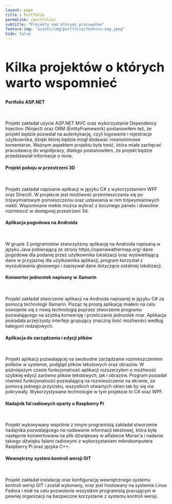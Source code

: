 ```yaml
--- 
layout: page 
title : Portfolio 
permalink: /portfolio/
subtitle: "Projekty nad którymi pracowałem" 
feature-img: "assets/img/portfolio/feature-img.jpeg"
hide: false
---
```


 <div class="">
    <div>
      <div class="container">
        <div class="row">
          <div class="col-md-12 border-secondary text-secondary text-center">
            <h1 class="lead align-items-center align-self-center" style="font-size: 40px;"><b>Kilka projektów o których warto wspomnieć </b></h1>
          </div>
        </div>
      </div>
    </div>
    <div class="container">
      <div class="row">
        <div class="col-md-12">
          <div class="list-group">
            <div class="list-group-item list-group-item-action flex-column align-items-start">
              <div class="d-flex w-100 justify-content-between">
                <h4 class="mb-1 text-secondary"><b>Portfolio ASP.NET</b></h4>
              </div>
              <br>
              <p class="mb-3 ml-3">Projekt zakładał użycie ASP.NET MVC oraz wykorzystanie Dependency Injection (Ninject) oraz ORM (EntityFramework) postanowiłem też, że projekt będzie pozwalał na autentykację, czyli logowanie i rejestracje użytkownika, dzięki której będzie mógł dodawać nieanonimowe komentarze. Ważnym aspektem projektu była treść, która miała zachęcać pracodawcę do współpracy, dlatego postanowiłem, że projekt będzie przedstawiał informacje o mnie.</p>
            </div>
            <div class="list-group-item list-group-item-action flex-column align-items-start">
              <div class="d-flex w-100 justify-content-between">
                <h4 class="mb-1 text-secondary"><b>Projekt pokoju w przestrzeni 3D</b></h4>
              </div>
              <br>
              <p class="mb-3 ml-3">Projekt zakładał napisanie aplikacji w języku C# z wykorzystaniem WPF oraz DirectX. W projekcie jest możliwość przemieszczania się po trójwymiarowym pomieszczeniu oraz ustawiania w nim trójwymiarowych mebli. Wspomniane meble można wybrać z bocznego panelu i dowolnie rozmieścić w dostępnej przestrzeni 3d.</p>
            </div>
            <div class="list-group-item list-group-item-action flex-column align-items-start">
              <div class="d-flex w-100 justify-content-between">
                <h4 class="mb-1 text-secondary"><b>Aplikacja pogodowa na Androida</b></h4>
              </div>
              <br>
              <p class="mb-3 ml-3">W grupie 3 programistów stworzyliśmy aplikację na Androida napisaną w języku Java pobierającą ze strony https://openweathermap.org/ dane pogodowe dla podanej przez użytkownika lokalizacji oraz wyświetlającą dane w przyjaznej dla użytkownika aplikacji, program korzystał z wyszukiwania głosowego i zapisywał dane dotyczące ostatniej lokalizacji. </p>
            </div>
            <div class="list-group-item list-group-item-action flex-column align-items-start">
              <div class="d-flex w-100 justify-content-between">
                <h4 class="mb-1 text-secondary"><b>Konwerter jednostek napisany w Xamarin</b></h4>
              </div>
              <br>
              <p class="mb-3 ml-3">Projekt zakładał stworzenie aplikacji na Androida napisanej w języku C# za pomocą technologii Xamarin. Pisząc tę prostą aplikację miałem na celu oswojenie się z nową technologią poprzez stworzenie programu pozwalającego na szybką konwersję i przeliczanie jednostek miar. Aplikacja posiadała przejrzysty interfejs grupujący znaczną ilość możliwości według kategorii rodzajowych.</p>
            </div>
            <div class="list-group-item list-group-item-action flex-column align-items-start">
              <div class="d-flex w-100 justify-content-between">
                <h4 class="mb-1 text-secondary"><b>Aplikacja do zarządzania i edycji plików</b></h4>
              </div>
              <br>
              <p class="mb-3 ml-3">Projekt aplikacji pozwalającej na swobodne zarządzanie rozmieszczeniem polików w systemie, podgląd plików tekstowych oraz obrazów. W późniejszym czasie funkcjonalność aplikacji rozszerzyłem o możliwość szybkiej edycji zarówno plików tekstowych, jak i obrazów. Program posiadał również funkcjonalność pozwalającą na rozmieszczenie na ekranie, za pomocą jednego przycisku, wszystkich otwartych okien tak by się nie pokrywały. Wykorzystywane technologie w tym projekcie to C# oraz WPF.</p>
            </div>
            <div class="list-group-item list-group-item-action flex-column align-items-start">
              <div class="d-flex w-100 justify-content-between">
                <h4 class="mb-1 text-secondary"><b>Nadajnik fal radiowych oparty o Raspberry Pi</b></h4>
              </div>
              <br>
              <p class="mb-3 ml-3">Projekt wykonywany wspólnie z innym programistą zakładał stworzenie nadajnika pozwalającego na nadawanie informacji tekstowej, która była następnie konwertowana na plik dźwiękowy w alfabecie Morse'a i nadanie takiego dźwięku falami radiowymi z wykorzystaniem mikrokomputera Raspberry Pi oraz języka C++.</p>
            </div>
            <div class="list-group-item list-group-item-action flex-column align-items-start">
              <div class="d-flex w-100 justify-content-between">
                <h4 class="mb-1 text-secondary"><b>Wewnętrzny system kontroli wersji GIT</b></h4>
              </div>
              <br>
              <p class="mb-3 ml-3">Projekt zakładał instalację oraz konfigurację wewnętrznego systemu kontroli wersji GIT i został wykonany, oraz jest hostowany na systemie Linux Fedora i miał na celu pozwolenie wszystkim programistą pracującym w pewnej organizacji na bezpieczne korzystanie z systemu kontroli wersji.</p>
            </div>
          </div>
        </div>
      </div>
    </div>
  </div>
   